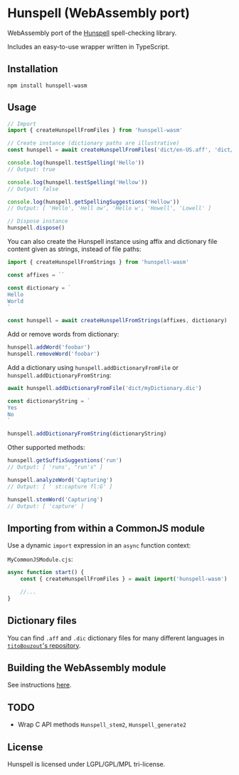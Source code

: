 # Hunspell (WebAssembly port)

WebAssembly port of the [Hunspell](https://github.com/hunspell/hunspell) spell-checking library.

Includes an easy-to-use wrapper written in TypeScript.

## Installation

```
npm install hunspell-wasm
```

## Usage

```ts
// Import
import { createHunspellFromFiles } from 'hunspell-wasm'

// Create instance (dictionary paths are illustrative)
const hunspell = await createHunspellFromFiles('dict/en-US.aff', 'dict/en-US.dic')

console.log(hunspell.testSpelling('Hello'))
// Output: true

console.log(hunspell.testSpelling('Hellow'))
// Output: false

console.log(hunspell.getSpellingSuggestions('Hellow'))
// Output: [ 'Hello', 'Hell ow', 'Hello w', 'Howell', 'Lowell' ]

// Dispose instance
hunspell.dispose()
```

You can also create the Hunspell instance using affix and dictionary file content given as strings, instead of file paths:

```ts
import { createHunspellFromStrings } from 'hunspell-wasm'

const affixes = ``

const dictionary = `
Hello
World
`

const hunspell = await createHunspellFromStrings(affixes, dictionary)
```

Add or remove words from dictionary:
```ts
hunspell.addWord('foobar')
hunspell.removeWord('foobar')
```

Add a dictionary using `hunspell.addDictionaryFromFile` or `hunspell.addDictionaryFromString`:

```ts
await hunspell.addDictionaryFromFile('dict/myDictionary.dic')

const dictionaryString = `
Yes
No
`

hunspell.addDictionaryFromString(dictionaryString)
```

Other supported methods:
```ts
hunspell.getSuffixSuggestions('run')
// Output: [ 'runs', "run's" ]

hunspell.analyzeWord('Capturing')
// Output: [ ' st:capture fl:G' ]

hunspell.stemWord('Capturing')
// Output: [ 'capture' ]
```

## Importing from within a CommonJS module

Use a dynamic `import` expression in an `async` function context:

`MyCommonJSModule.cjs`:

```ts
async function start() {
	const { createHunspellFromFiles } = await import('hunspell-wasm')

	//...
}
```

## Dictionary files

You can find `.aff` and `.dic` dictionary files for many different languages in [`titoBouzout`'s repository](https://github.com/titoBouzout/Dictionaries/).

## Building the WebAssembly module

See instructions [here](docs/Building.md).

## TODO

* Wrap C API methods `Hunspell_stem2`, `Hunspell_generate2`

## License

Hunspell is licensed under LGPL/GPL/MPL tri-license.

